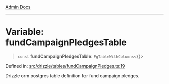 [Admin Docs](/)

***

# Variable: fundCampaignPledgesTable

> `const` **fundCampaignPledgesTable**: `PgTableWithColumns`\<\{\}\>

Defined in: [src/drizzle/tables/fundCampaignPledges.ts:19](https://github.com/syedali237/talawa-api/blob/8be1a1231af103d298d6621405c956dc45d3a73a/src/drizzle/tables/fundCampaignPledges.ts#L19)

Drizzle orm postgres table definition for fund campaign pledges.
